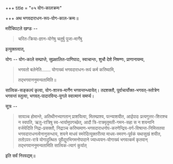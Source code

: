 +++
title = "०५ योग-कालक्रमः"

+++
अथ भगवदाराधन-रूप-योग-काल-क्रमः॥ 

मरीचिपटले खण्डः -- 

> चरित-क्रिया-ज्ञान-योगेषु चतुर्षु पूजा-मार्गेषु 

इत्युक्तत्वात्, 

योगः -- योग-काले सम्प्राप्ते, सुप्रक्षालित-पाणिपादः, स्वाचान्तः, शुचौ देशे निषण्णः, प्राणानायम्य, 

> भगवतो बलेनेति....... योगाख्यं भगवदाराधन-रूपं कर्म करिष्यामि,
>
> तद्भगवाननुमन्यतामिति॥ 

सात्विक-सङ्कल्पं कृत्वा, योग-शास्त्र-मार्गेण भगवन्तन्ध्यायेत्। तदशक्तौ, पूर्वाचार्योक्त-भगवत्-स्तोत्रेण भगवन्तं स्तुत्वा, भगवत्-पादारविन्द-युगले स्वात्मानं समर्प्य। 

सूत्रः -- 

> सायञ्च होमान्ते, अतिथीनभ्यागतान् प्राशयित्वा, मितम्प्राश्य, पत्न्याशयीत, आर्द्रपादः प्रत्यगुत्तर-शिराश्च न स्वपति, ऋतु-रात्रिषु स्व-भार्यामुपगच्छेत्, आदौ त्रि-रात्रमृतुमती-गमन-सहा स न शयनानि वर्जयेदिति निद्रा-प्रसक्तौ, निद्राञ्च करिष्यमाण-भगवदाराधनोप-करणेन्द्रिय-वर्ग-विश्रान्त-निमित्ततया भगवदाराधनत्वेनानुसन्धाय, शयने माधवं स्मरेदित्युक्तरीत्या माधव-स्मरण-पूर्वकं यथासुखं शयीत, ततोऽपर-रात्रे योगादुत्थितः पूर्वेद्युरभिगमनोपादाने ज्याध्ययन-योगाख्यं भगवत्कर्म कृतवान् तद्भगवाननुमन्यतामिति सात्विक-त्यागं कुर्यात् 

इति सर्वं निरवद्यम्॥ 
